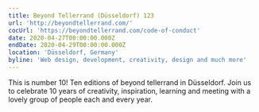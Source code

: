 ```yaml
---
title: Beyond Tellerrand (Düsseldorf) 123
url: 'http://beyondtellerrand.com/'
cocUrl: 'https://beyondtellerrand.com/code-of-conduct'
date: 2020-04-27T00:00:00.000Z
endDate: 2020-04-29T00:00:00.000Z
location: 'Düsseldorf, Germany'
byline: 'Web design, development, creativity, design and much more'
---
```

This is number 10! Ten editions of beyond tellerrand in Düsseldorf. Join us to celebrate 10 years of creativity, inspiration, learning and meeting with a lovely group of people each and every year.
